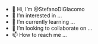 - 👋 Hi, I’m @StefanoDiGIacomo
- 👀 I’m interested in ...
- 🌱 I’m currently learning ...
- 💞️ I’m looking to collaborate on ...
- 📫 How to reach me ...

<!---
StefanoDiGIacomo/StefanoDiGIacomo is a ✨ special ✨ repository because its `README.md` (this file) appears on your GitHub profile.
You can click the Preview link to take a look at your changes.

